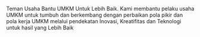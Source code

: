 Teman Usaha
Bantu UMKM
Untuk
Lebih Baik.
Kami membantu pelaku usaha UMKM untuk tumbuh dan berkembang dengan perbaikan pola pikir dan pola kerja UMKM melalui pendekatan Inovasi, Kreatifitas dan Teknologi untuk hasil yang Lebih Baik
